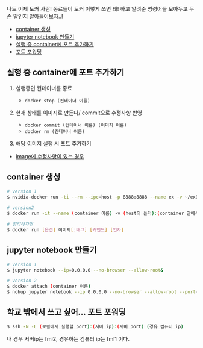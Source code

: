 나도 이제 도커 사람! 동료들이 도커 이렇게 쓰면 돼! 하고 알려준 명령어들 모아두고 무슨 말인지 알아들어보자..!

- [container 생성](#container)
- [jupyter notebook 만들기](#make-jupyter)
- [실행 중 container에 포트 추가하기](#add-port-to-running-container)
- [포트 포워딩](#port-forward)

## 실행 중 container에 포트 추가하기 <a id="add-port-to-running-container"></a>
1. 실행중인 컨테이너를 종료 
    - ```docker stop (컨테이너 이름)```
2. 현재 상태를 이미지로 만든다/ commit으로 수정사항 반영 
    - ```docker commit (컨테이너 이름) (이미지 이름)```
    - ```docker rm (컨테이너 이름)```
    
3. 해당 이미지 실행 시 포트 추가하기
- [image에 수정사항이 있는 경우](https://medium.com/sjk5766/%EC%8B%A4%ED%96%89%EC%A4%91%EC%9D%B8-container%EC%97%90-port-or-volume-%EC%B6%94%EA%B0%80-ae8889344c68)



## container 생성 <a id="container"></a>
```bash
# version 1
$ nvidia-docker run -ti --rm --ipc=host -p 8888:8888 --name ex -v ~/exDir:/mnt/data example:0.1

# version2
$ docker run -it --name (container 이름) -v (host의 폴더):(container 안에서의 폴더) -p (포트):(포트) (도커 이미지) /bin/bash 

# 정리하자면 
$ docker run [옵션] 이미지[:태그] [커맨드] [인자]
```

## jupyter notebook 만들기 <a id="make-jupyter"></a>
```bash
# version 1
$ jupyter notebook --ip=0.0.0.0 --no-browser --allow-root&

# version 2
$ docker attach (container 이름)
$ nohup jupyter notebook --ip 0.0.0.0 --no-browser --allow-root --port=(포트) & 
```

## 학교 밖에서 쓰고 싶어... 포트 포워딩 <a id="port-forward"></a>
```bash
$ ssh -N -L (로컬에서_실행할_port):(서버_ip):(서버_port) (경유_컴퓨터_ip) 
```
내 경우 서버ip는 fml2, 경유하는 컴퓨터 ip는 fml1 이다. 
